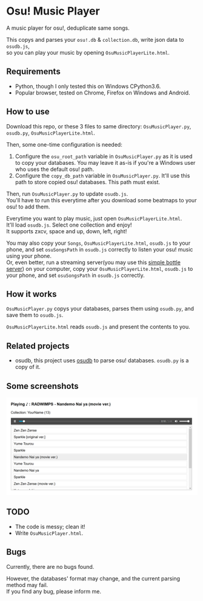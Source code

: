 # Osu! Music Player

A music player for osu!, deduplicate same songs.

This copys and parses your `osu!.db` & `collection.db`, write json data to `osudb.js`,  
so you can play your music by opening `OsuMusicPlayerLite.html`.

## Requirements

* Python, though I only tested this on Windows CPython3.6.
* Popular browser, tested on Chrome, Firefox on Windows and Android.

## How to use

Download this repo, or these 3 files to same directory:
 `OsuMusicPlayer.py`, `osudb.py`, `OsuMusicPlayerLite.html`.

Then, some one-time configuration is needed:

1. Configure the `osu_root_path` variable in `OsuMusicPlayer.py` as it is used to copy your databases. You may leave it as-is if you're a Windows user who uses the default osu! path.
2. Configure the `copy_db_path` variable in `OsuMusicPlayer.py`. It'll use this path to store copied osu! databases. This path must exist.

Then, run `OsuMusicPlayer.py` to update `osudb.js`.  
You'll have to run this everytime after you download some beatmaps to your osu! to add them.

Everytime you want to play music, just open `OsuMusicPlayerLite.html`.  
It'll load `osudb.js`. Select one collection and enjoy!  
It supports zxcv, space and up, down, left, right!

You may also copy your `Songs`, `OsuMusicPlayerLite.html`, `osudb.js` to your phone,
 and set `osuSongsPath` in `osudb.js` correctly to listen your osu! music using your phone.  
Or, even better, run a streaming server(you may use this [simple bottle server](https://github.com/KirkSuD/ChromecastLocalPlayer/blob/master/BottlePartialContent.py)) on your computer, copy your `OsuMusicPlayerLite.html`,
 `osudb.js` to your phone, and set `osuSongsPath` in `osudb.js` correctly.

## How it works

`OsuMusicPlayer.py` copys your databases, parses them using `osudb.py`, and save them to `osudb.js`.

`OsuMusicPlayerLite.html` reads `osudb.js` and present the contents to you.

## Related projects

* osudb, this project uses [osudb](https://github.com/KirkSuD/osudb) to parse osu! databases. `osudb.py` is a copy of it.

## Some screenshots

![Screenshot - OsuMusicPlayerLite.html](https://raw.githubusercontent.com/KirkSuD/OsuMusicPlayer/master/screenshot/screenshot.png)

## TODO

* The code is messy; clean it!
* Write `OsuMusicPlayer.html`.

## Bugs

Currently, there are no bugs found.

However, the databases' format may change, and the current parsing method may fail.  
If you find any bug, please inform me.
